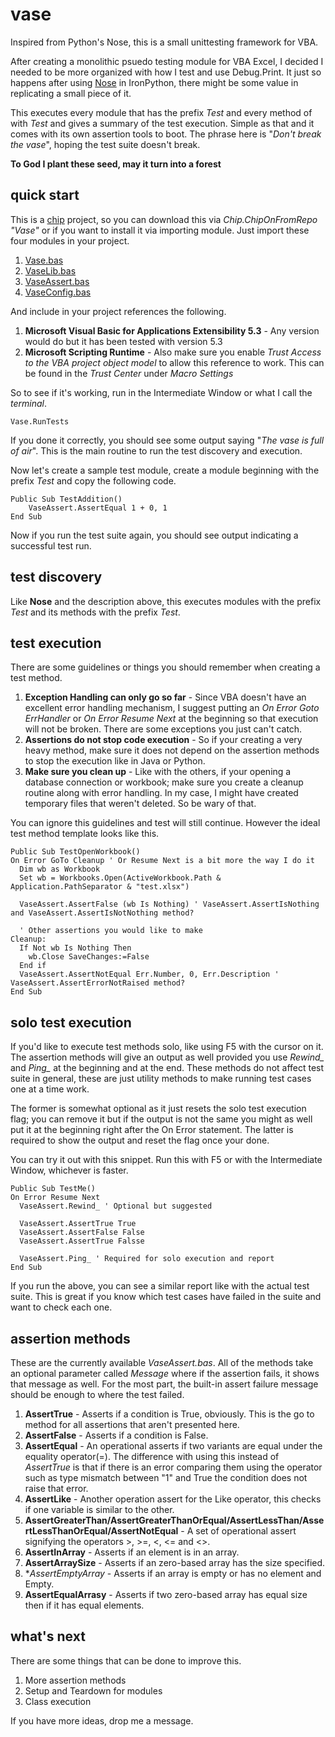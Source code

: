 vase
====

Inspired from Python's Nose, this is a small unittesting framework for VBA.

After creating a monolithic psuedo testing module for VBA Excel, I decided I needed to be more organized with how I test and use Debug.Print. It just so happens after using <a href="http://nose.readthedocs.org/en/latest/">Nose</a> in IronPython, there might be some value in replicating a small piece of it.

This executes every module that has the prefix *Test* and every method of with *Test* and gives a summary of the test execution. Simple as that and it comes with its own assertion tools to boot. The phrase here is "*Don't break the vase*", hoping the test suite doesn't break.

**To God I plant these seed, may it turn into a forest**

quick start
-----------

This is a <a href="https://github.com/FrancisMurillo/xlchip">chip</a> project, so you can download this via *Chip.ChipOnFromRepo "Vase"* or if you want to install it via importing module. Just import these four modules in your project.

1. <a href="https://raw.githubusercontent.com/FrancisMurillo/xlvase/master/Modules/Vase.bas">Vase.bas</a>
2. <a href="https://raw.githubusercontent.com/FrancisMurillo/xlvase/master/Modules/VaseLib.bas">VaseLib.bas</a>
3. <a href="https://raw.githubusercontent.com/FrancisMurillo/xlvase/master/Modules/VaseAssert.bas">VaseAssert.bas</a>
4. <a href="https://raw.githubusercontent.com/FrancisMurillo/xlvase/master/Modules/VaseConfig.bas">VaseConfig.bas</a>

And include in your project references the following.

1. **Microsoft Visual Basic for Applications Extensibility 5.3** - Any version would do but it has been tested with version 5.3
2. **Microsoft Scripting Runtime** - Also make sure you enable *Trust Access to the VBA project object model* to allow this reference to work. This can be found in the *Trust Center* under *Macro Settings*

So to see if it's working, run in the Intermediate Window or what I call the *terminal*.

```
Vase.RunTests
```

If you done it correctly, you should see some output saying "*The vase is full of air*". This is the main routine to run the test discovery and execution.

Now let's create a sample test module, create a module beginning with the prefix *Test* and copy the following code.

```
Public Sub TestAddition()
    VaseAssert.AssertEqual 1 + 0, 1
End Sub
```

Now if you run the test suite again, you should see output indicating a successful test run.

test discovery
--------------

Like **Nose** and the description above, this executes modules with the prefix *Test* and its methods with the prefix *Test*. 

test execution
--------------

There are some guidelines or things you should remember when creating a test method.

1. **Exception Handling can only go so far** - Since VBA doesn't have an excellent error handling mechanism, I suggest putting an *On Error Goto ErrHandler* or *On Error Resume Next* at the beginning so that execution will not be broken. There are some exceptions you just can't catch.
2. **Assertions do not stop code execution** - So if your creating a very heavy method, make sure it does not depend on the assertion methods to stop the execution like in Java or Python.
3. **Make sure you clean up** - Like with the others, if your opening a database connection or workbook; make sure you create a cleanup routine along with error handling. In my case, I might have created temporary files that weren't deleted. So be wary of that.

You can ignore this guidelines and test will still continue. However the ideal test method template looks like this.

```
Public Sub TestOpenWorkbook()
On Error GoTo Cleanup ' Or Resume Next is a bit more the way I do it
  Dim wb as Workbook
  Set wb = Workbooks.Open(ActiveWorkbook.Path & Application.PathSeparator & "test.xlsx")

  VaseAssert.AssertFalse (wb Is Nothing) ' VaseAssert.AssertIsNothing and VaseAssert.AssertIsNotNothing method?
  
  ' Other assertions you would like to make
Cleanup:
  If Not wb Is Nothing Then
    wb.Close SaveChanges:=False
  End if
  VaseAssert.AssertNotEqual Err.Number, 0, Err.Description ' VaseAssert.AssertErrorNotRaised method?
End Sub
```

solo test execution
-------------------

If you'd like to execute test methods solo, like using F5 with the cursor on it. The assertion methods will give an output as well provided you use *Rewind_* and *Ping_*  at the beginning and at the end. These methods do not affect test suite in general, these are just utility methods to make running test cases one at a time work. 

The former is somewhat optional as it just resets the solo test execution flag; you can remove it but if the output is not the same you might as well put it at the beginning right after the On Error statement. The latter is required to show the output and reset the flag once your done.

You can try it out with this snippet. Run this with F5 or with the Intermediate Window, whichever is faster.

```
Public Sub TestMe()
On Error Resume Next
  VaseAssert.Rewind_ ' Optional but suggested
  
  VaseAssert.AssertTrue True
  VaseAssert.AssertFalse False
  VaseAssert.AssertTrue Falsse
  
  VaseAssert.Ping_ ' Required for solo execution and report
End Sub
```

If you run the above, you can see a similar report like with the actual test suite. This is great if you know which test cases have failed in the suite and want to check each one.

assertion methods
-----------------

These are the currently available *VaseAssert.bas*. All of the methods take an optional parameter called *Message* where if the assertion fails, it shows that message as well. For the most part, the built-in assert failure message should be enough to where the test failed. 

1. **AssertTrue** - Asserts if a condition is True, obviously. This is the go to method for all assertions that aren't presented here.
2. **AssertFalse** - Asserts if a condition is False.
3. **AssertEqual** - An operational asserts if two variants are equal under the equality operator(=). The difference with using this instead of *AssertTrue* is that if there is an error comparing them using the operator such as type mismatch between "1" and True the condition does not raise that error. 
4. **AssertLike** - Another operation assert for the Like operator, this checks if one variable is similar to the other.
5. **AssertGreaterThan/AssertGreaterThanOrEqual/AssertLessThan/AssertLessThanOrEqual/AssertNotEqual** - A set of operational assert signifying the operators >, >=, <, <= and <>. 
6. **AssertInArray** - Asserts if an element is in an array.
7. **AssertArraySize** - Asserts if an zero-based array has the size specified.
8. **AssertEmptyArray* - Asserts if an array is empty or has no element and Empty.
9. **AssertEqualArrasy** - Asserts if two zero-based array has equal size then if it has equal elements.
 

what's next
-----------

There are some things that can be done to improve this.

1. More assertion methods
2. Setup and Teardown for modules
3. Class execution

If you have more ideas, drop me a message.
